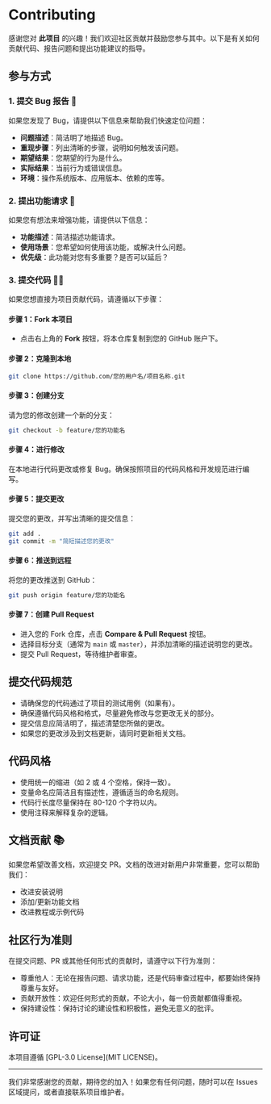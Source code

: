 # Contributing

感谢您对 **此项目** 的兴趣！我们欢迎社区贡献并鼓励您参与其中。以下是有关如何贡献代码、报告问题和提出功能建议的指导。

## 参与方式

### 1. 提交 Bug 报告 🐞
如果您发现了 Bug，请提供以下信息来帮助我们快速定位问题：
- **问题描述**：简洁明了地描述 Bug。
- **重现步骤**：列出清晰的步骤，说明如何触发该问题。
- **期望结果**：您期望的行为是什么。
- **实际结果**：当前行为或错误信息。
- **环境**：操作系统版本、应用版本、依赖的库等。

### 2. 提出功能请求 🚀
如果您有想法来增强功能，请提供以下信息：
- **功能描述**：简洁描述功能请求。
- **使用场景**：您希望如何使用该功能，或解决什么问题。
- **优先级**：此功能对您有多重要？是否可以延后？

### 3. 提交代码 🧑‍💻
如果您想直接为项目贡献代码，请遵循以下步骤：

#### 步骤 1：Fork 本项目
- 点击右上角的 **Fork** 按钮，将本仓库复制到您的 GitHub 账户下。

#### 步骤 2：克隆到本地
```bash
git clone https://github.com/您的用户名/项目名称.git
```

#### 步骤 3：创建分支
请为您的修改创建一个新的分支：
```bash
git checkout -b feature/您的功能名
```

#### 步骤 4：进行修改
在本地进行代码更改或修复 Bug。确保按照项目的代码风格和开发规范进行编写。

#### 步骤 5：提交更改
提交您的更改，并写出清晰的提交信息：
```bash
git add .
git commit -m "简短描述您的更改"
```

#### 步骤 6：推送到远程
将您的更改推送到 GitHub：
```bash
git push origin feature/您的功能名
```

#### 步骤 7：创建 Pull Request
- 进入您的 Fork 仓库，点击 **Compare & Pull Request** 按钮。
- 选择目标分支（通常为 `main` 或 `master`），并添加清晰的描述说明您的更改。
- 提交 Pull Request，等待维护者审查。

## 提交代码规范

- 请确保您的代码通过了项目的测试用例（如果有）。
- 确保遵循代码风格和格式，尽量避免修改与您更改无关的部分。
- 提交信息应简洁明了，描述清楚您所做的更改。
- 如果您的更改涉及到文档更新，请同时更新相关文档。

## 代码风格

- 使用统一的缩进（如 2 或 4 个空格，保持一致）。
- 变量命名应简洁且有描述性，遵循适当的命名规则。
- 代码行长度尽量保持在 80-120 个字符以内。
- 使用注释来解释复杂的逻辑。

## 文档贡献 📚

如果您希望改善文档，欢迎提交 PR。文档的改进对新用户非常重要，您可以帮助我们：
- 改进安装说明
- 添加/更新功能文档
- 改进教程或示例代码

## 社区行为准则

在提交问题、PR 或其他任何形式的贡献时，请遵守以下行为准则：

- 尊重他人：无论在报告问题、请求功能，还是代码审查过程中，都要始终保持尊重与友好。
- 贡献开放性：欢迎任何形式的贡献，不论大小，每一份贡献都值得重视。
- 保持建设性：保持讨论的建设性和积极性，避免无意义的批评。

## 许可证

本项目遵循 [GPL-3.0 License](MIT LICENSE)。

---

我们非常感谢您的贡献，期待您的加入！如果您有任何问题，随时可以在 Issues 区域提问，或者直接联系项目维护者。
